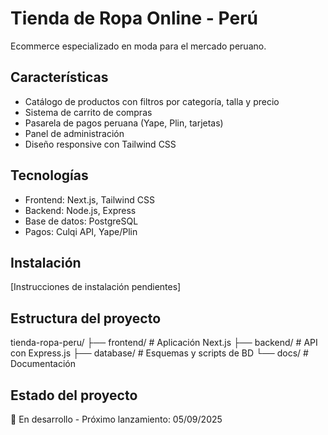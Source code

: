 # Tienda de Ropa Online - Perú

Ecommerce especializado en moda para el mercado peruano.

## Características

- Catálogo de productos con filtros por categoría, talla y precio
- Sistema de carrito de compras
- Pasarela de pagos peruana (Yape, Plin, tarjetas)
- Panel de administración
- Diseño responsive con Tailwind CSS

## Tecnologías

- Frontend: Next.js, Tailwind CSS
- Backend: Node.js, Express
- Base de datos: PostgreSQL
- Pagos: Culqi API, Yape/Plin

## Instalación

[Instrucciones de instalación pendientes]

## Estructura del proyecto

tienda-ropa-peru/
├── frontend/ # Aplicación Next.js
├── backend/ # API con Express.js
├── database/ # Esquemas y scripts de BD
└── docs/ # Documentación

## Estado del proyecto

🚧 En desarrollo - Próximo lanzamiento: 05/09/2025
